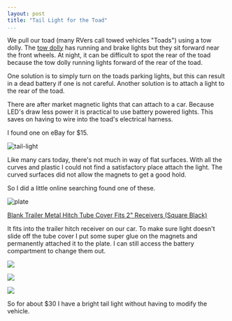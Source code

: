 ```yaml
---
layout: post  
title: "Tail Light for the Toad"  
...
```


We pull our toad (many RVers call towed vehicles "Toads") using a tow
dolly. The [tow
dolly](http://waywards.org/acme-tow-dolly-delivery-and-setup/) has
running and brake lights but they sit forward near the front wheels. At
night, it can be difficult to spot the rear of the toad because the tow
dolly running lights forward of the rear of the toad.

One solution is to simply turn on the toads parking lights, but this can
result in a dead battery if one is not careful. Another solution is to
attach a light to the rear of the toad.

There are after market magnetic lights that can attach to a car. Because
LED's draw less power it is practical to use battery powered lights.
This saves on having to wire into the toad's electrical harness.

I found one on eBay for $15.

![tail-light](http://i.imgur.com/fqrlg63.jpg)

Like many cars today, there's not much in way of flat surfaces. With all
the curves and plastic I could not find a satisfactory place attach the
light. The curved surfaces did not allow the magnets to get a good hold.

So I did a little online searching found one of these.

![plate](http://i.imgur.com/M1RXbVA.jpg)

[Blank Trailer Metal Hitch Tube Cover Fits 2" Receivers (Square
Black)](http://a.co/hAkEA9N)

It fits into the trailer hitch receiver on our car. To make sure light
doesn't slide off the tube cover I put some super glue on the magnets
and permanently attached it to the plate. I can still access the battery
compartment to change them out.

![](http://i.imgur.com/X4HxqlD.jpg)

![](http://i.imgur.com/XEqtMJS.jpg)

![](http://i.imgur.com/8taATkd.jpg)

So for about $30 I have a bright tail light without having to modify
the vehicle.
